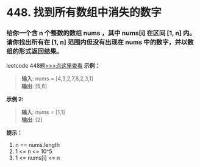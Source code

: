 # 448. 找到所有数组中消失的数字
### 给你一个含 n 个整数的数组 nums ，其中 nums[i] 在区间 [1, n] 内。请你找出所有在 [1, n] 范围内但没有出现在 nums 中的数字，并以数组的形式返回结果。

leetcode 448题[>>>点这里查看](https://leetcode.cn/problems/find-all-numbers-disappeared-in-an-array/)
**示例：**
> **输入**: nums = [4,3,2,7,8,2,3,1]           
> **输出**: [5,6]            

**示例 2:**
> **输入**: nums = [1,1]       
> **输出**: [2]                    

**提示：**
1. n == nums.length
2. 1 <= n <= 10^5
3. 1 <= nums[i] <= n
